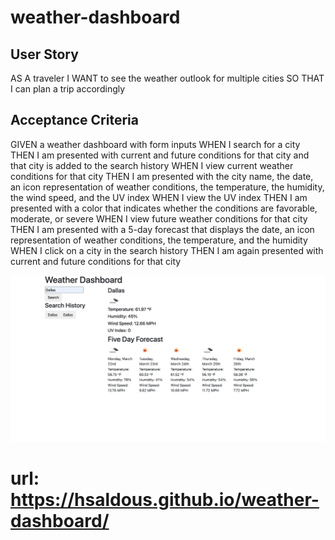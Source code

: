 # weather-dashboard

## User Story

AS A traveler
I WANT to see the weather outlook for multiple cities
SO THAT I can plan a trip accordingly



## Acceptance Criteria

GIVEN a weather dashboard with form inputs
WHEN I search for a city
THEN I am presented with current and future conditions for that city and that city is added to the search history
WHEN I view current weather conditions for that city
THEN I am presented with the city name, the date, an icon representation of weather conditions, the temperature, the humidity, the wind speed, and the UV index
WHEN I view the UV index
THEN I am presented with a color that indicates whether the conditions are favorable, moderate, or severe
WHEN I view future weather conditions for that city
THEN I am presented with a 5-day forecast that displays the date, an icon representation of weather conditions, the temperature, and the humidity
WHEN I click on a city in the search history
THEN I am again presented with current and future conditions for that city

![image](https://github.com/hsaldous/weather-dashboard/blob/main/Screen%20Shot%202021-03-21%20at%209.41.38%20PM.png?raw=true)


# url: https://hsaldous.github.io/weather-dashboard/
